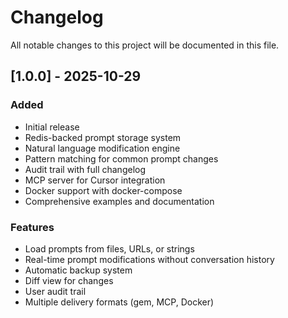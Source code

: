 # Changelog

All notable changes to this project will be documented in this file.

## [1.0.0] - 2025-10-29

### Added
- Initial release
- Redis-backed prompt storage system
- Natural language modification engine
- Pattern matching for common prompt changes
- Audit trail with full changelog
- MCP server for Cursor integration
- Docker support with docker-compose
- Comprehensive examples and documentation

### Features
- Load prompts from files, URLs, or strings
- Real-time prompt modifications without conversation history
- Automatic backup system
- Diff view for changes
- User audit trail
- Multiple delivery formats (gem, MCP, Docker)

